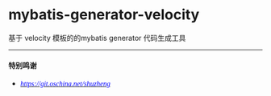 # mybatis-generator-velocity
基于 velocity 模板的的mybatis generator 代码生成工具


----------
#### 特别鸣谢

* [<span style="color:blue;font-size:14px;font-family:Microsoft YaHei;font-style:oblique;">https://git.oschina.net/shuzheng</span>](https://git.oschina.net/shuzheng)

